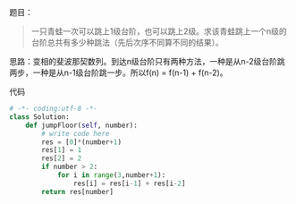题目：
>一只青蛙一次可以跳上1级台阶，也可以跳上2级。求该青蛙跳上一个n级的台阶总共有多少种跳法（先后次序不同算不同的结果）。

思路：变相的斐波那契数列。到达n级台阶只有两种方法，一种是从n-2级台阶跳两步，一种是从n-1级台阶跳一步。所以f(n) = f(n-1) + f(n-2)。

代码
```python
# -*- coding:utf-8 -*-
class Solution:
    def jumpFloor(self, number):
        # write code here
        res = [0]*(number+1)
        res[1] = 1
        res[2] = 2
        if number > 2:
            for i in range(3,number+1):
                res[i] = res[i-1] + res[i-2]
        return res[number]
        
```